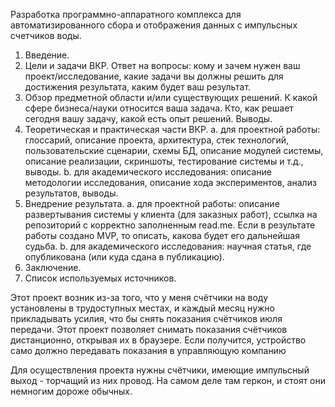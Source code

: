 Разработка программно-аппаратного комплекса для автоматизированного сбора и отображения данных с импульсных счетчиков воды.

1. Введение. 
2. Цели и задачи ВКР. Ответ на вопросы: кому и зачем нужен ваш проект/исследование, какие задачи вы должны решить для достижения результата, каким будет ваш результат. 
3. Обзор предметной области и/или существующих решений. К какой сфере бизнеса/науки относится ваша задача. Кто, как решает сегодня вашу задачу, какой есть опыт решений. Выводы. 
4. Теоретическая и практическая части ВКР. a. для проектной работы: глоссарий, описание проекта, архитектура, стек технологий, пользовательские сценарии, схемы БД, описание модулей системы, описание реализации, скриншоты, тестирование системы и т.д., выводы. b. для академического исследования: описание методологии исследования, описание хода экспериментов, анализ результатов, выводы. 
5. Внедрение результата. 
	a. для проектной работы: описание развертывания системы у клиента (для заказных работ), ссылка на репозиторий с корректно заполненным read.me. Если в результате работы создано MVP, то описать, какова будет его дальнейшая судьба. 
	b. для академического исследования: научная статья, где опубликована (или куда сдана в публикацию). 
6. Заключение. 
7. Список используемых источников. 


Этот проект возник из-за того, что у меня счётчики на воду установлены в трудоступных местах, и каждый месяц нужно прикладывать усилия, что бы снять показания счётчиков июля передачи.
Этот проект позволяет снимать показания счётчиков дистанционно, открывая их в браузере. 
Если получится, устройство само должно передавать показания в управляющую компанию

Для осуществления проекта нужны счётчики, имеющие импульсный выход - торчащий из них провод. На самом деле там геркон, и стоят они немногим дороже обычных. 
